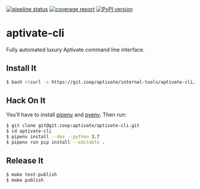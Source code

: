 [![pipeline status](https://git.coop/aptivate/internal-tools/aptivate-cli/badges/master/pipeline.svg)](https://git.coop/aptivate/internal-tools/aptivate-cli/commits/master)
[![coverage report](https://git.coop/aptivate/internal-tools/aptivate-cli/badges/master/coverage.svg)](https://git.coop/aptivate/internal-tools/aptivate-cli/commits/master)
[![PyPI version](https://badge.fury.io/py/aptivate-cli.svg)](https://badge.fury.io/py/aptivate-cli)

# aptivate-cli

Fully automated luxury Aptivate command line interface.

## Install It

```bash
$ bash <(curl -s https://git.coop/aptivate/internal-tools/aptivate-cli/raw/master/bin/apc-install)
```

## Hack On It

You'll have to install [pipenv] and [pyenv]. Then run:

[pipenv]: https://github.com/pypa/pipenv#installation
[pyenv]: https://github.com/pyenv/pyenv

```bash
$ git clone git@git.coop:aptivate/aptivate-cli.git
$ cd aptivate-cli
$ pipenv install --dev --python 3.7
$ pipenv run pip install --editable .
```

## Release It

```bash
$ make test-publish
$ make publish
```

